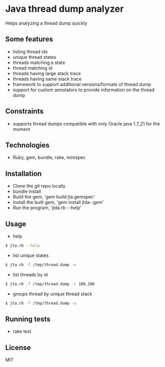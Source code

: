 # Java thread dump analyzer

Helps analyzing a thread dump quickly

## Some features
  - listing thread ids
  - unique thread states
  - threads matching a state
  - thread matching id
  - threads having large stack trace
  - threads having same stack trace
  - framework to support additional versions/formats of thread dump
  - support for custom annotators to provide information on the thread dump

## Constraints
 - supports thread dumps compatible with only Oracle java 1.7_21 for the moment
 
## Technologies
 - Ruby, gem, bundle, rake, minispec

## Installation
 - Clone the git repo locally
 - bundle install
 - Build the gem, 'gem build jta.gemspec'
 - Install the built gem, 'gem install jtda-<version>.gem'
 - Run the program, 'jtda.rb --help'
 
## Usage
 -  help
```sh
$ jta.rb --help
``` 
 - list unique states
```sh
$ jta.rb -f /tmp/thread.dump -u
``` 
 - list threads by id
```sh
$ jta.rb -f /tmp/thread.dump -t 100,200
```
 - groups thread by unique thread stack
```sh
$ jta.rb -f /tmp/thread.dump -a
``` 
 
## Running tests
 - rake test
 
## License
MIT

